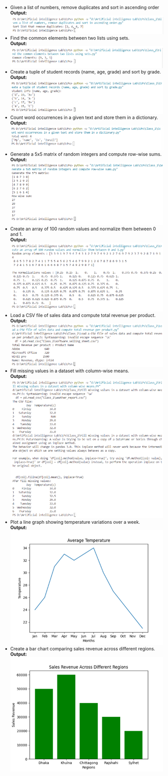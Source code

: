 <ul>
<li>Given a list of numbers, remove duplicates and sort in ascending order</li>
<b>Output: </b><br>
<img src="outputs/list.png"/>


<li>Find the common elements between two lists using sets.</li>
<b>Output: </b><br>
<img src="outputs/set.png"/>

<li> Create a tuple of student records (name, age, grade) and sort by grade.</li>
<b>Output: </b><br>
<img src="outputs/tuple.png"/>

<li>Count word occurrences in a given text and store them in a dictionary.</li>
<b>Output: </b><br>
<img src="outputs/dictionary.png"/>

<li>Generate a 5x5 matrix of random integers and compute row-wise sums.</li>
<b>Output: </b><br>
<img src="outputs/matrix.png"/>

<li>Create an array of 100 random values and normalize them between 0 and 1.</li>
<b>Output: </b><br>
<img src="outputs/normalize.png"/>

<li>Load a CSV file of sales data and compute total revenue per product.</li>
<b>Output: </b><br>
<img src="outputs/compute total revenue.png"/>

<li>Fill missing values in a dataset with column-wise means.</li>
<b>Output: </b><br>
<img src="outputs/column-wise means.png"/>

<li>Plot a line graph showing temperature variations over a week.</li>
<b>Output: </b><br>
<img src="outputs/line_graph.png"/>
<li>Create a bar chart comparing sales revenue across different regions.</li>
<b>Output: </b><br>
<img src="outputs/bar_chart.png"/>
 
</ul>
